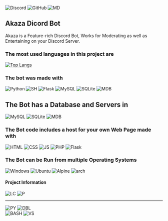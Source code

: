 ![Discord](https://img.shields.io/badge/Discord-7289DA?style=for-the-badge&logo=discord&logoColor=white)
![GitHub](https://img.shields.io/badge/GitHub-100000?style=for-the-badge&logo=github&logoColor=white)
![MD](https://img.shields.io/badge/Markdown-000000?style=for-the-badge&logo=markdown&logoColor=white)
## **Akaza Dicord Bot**
Akaza is a Feature-rich Discord Bot, Works for Moderating as well as Entertaining on your Discord Server.

### **The most used languages in this project are**
[![Top Langs](https://github-readme-stats.vercel.app/api/top-langs/?username=kingdevag&layout=compact&show_icons=true&theme=dracula)](https://github.com/anuraghazra/github-readme-stats)
### **The bot was made with**
![Python](https://img.shields.io/badge/Python-3776AB?style=for-the-badge&logo=python&logoColor=white)
![SH](https://img.shields.io/badge/Shell_Script-121011?style=for-the-badge&logo=gnu-bash&logoColor=white)
![Flask](https://img.shields.io/badge/Flask-000000?style=for-the-badge&logo=flask&logoColor=white)
![MySQL](https://img.shields.io/badge/MySQL-00000F?style=for-the-badge&logo=mysql&logoColor=white)
![SQLite](https://img.shields.io/badge/SQLite-07405E?style=for-the-badge&logo=sqlite&logoColor=white)
![MDB](https://img.shields.io/badge/MongoDB-4EA94B?style=for-the-badge&logo=mongodb&logoColor=white)
## **The Bot has a Database and Servers in**
![MySQL](https://img.shields.io/badge/MySQL-00000F?style=for-the-badge&logo=mysql&logoColor=white)
![SQLite](https://img.shields.io/badge/SQLite-07405E?style=for-the-badge&logo=sqlite&logoColor=white)
![MDB](https://img.shields.io/badge/MongoDB-4EA94B?style=for-the-badge&logo=mongodb&logoColor=white)
### **The Bot code includes a host for your own Web Page made with**
![HTML](https://img.shields.io/badge/HTML-239120?style=for-the-badge&logo=html5&logoColor=white)
![CSS](https://img.shields.io/badge/CSS-239120?&style=for-the-badge&logo=css3&logoColor=white)
![JS](https://img.shields.io/badge/JavaScript-F7DF1E?style=for-the-badge&logo=javascript&logoColor=black)
![PHP](https://img.shields.io/badge/PHP-777BB4?style=for-the-badge&logo=php&logoColor=white)
![Flask](https://img.shields.io/badge/Flask-000000?style=for-the-badge&logo=flask&logoColor=white)


### **The Bot can be Run from multiple Operating Systems**
![Windows](https://img.shields.io/badge/Windows-0078D6?style=for-the-badge&logo=windows&logoColor=white)
![Ubuntu](https://img.shields.io/badge/Ubuntu-E95420?style=for-the-badge&logo=ubuntu&logoColor=white)
![Alpine](https://img.shields.io/badge/Alpine_Linux-0D597F?style=for-the-badge&logo=alpine-linux&logoColor=white0)
![arch](https://img.shields.io/badge/Arch_Linux-1793D1?style=for-the-badge&logo=arch-linux&logoColor=white)

#### **Project Information**
![LC](https://img.shields.io/github/license/kingdevag/AkazaDBot.svg)
![P](https://badge-size.herokuapp.com/kingdevag/AkazaDBot/master/src)
___
![PY](http://ForTheBadge.com/images/badges/made-with-python.svg)
![DBL](http://ForTheBadge.com/images/badges/built-by-developers.svg)\
![BASH](https://img.shields.io/badge/Made%20with-Bash-1f425f.svg)
![VS](https://img.shields.io/badge/Made%20for-VSCode-1f425f.svg)

